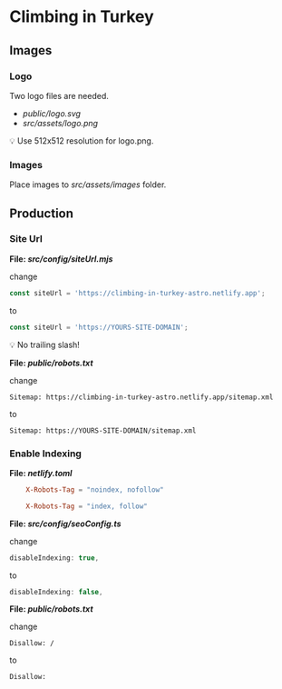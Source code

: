 # Climbing in Turkey

## Images

### Logo

Two logo files are needed.

- _public/logo.svg_
- _src/assets/logo.png_

:bulb: Use 512x512 resolution for logo.png.

### Images

Place images to _src/assets/images_ folder.
## Production

### Site Url

**File: _src/config/siteUrl.mjs_**

change

```js
const siteUrl = 'https://climbing-in-turkey-astro.netlify.app';
```

to

```js
const siteUrl = 'https://YOURS-SITE-DOMAIN';
```

:bulb: No trailing slash!

**File: _public/robots.txt_**

change

```text
Sitemap: https://climbing-in-turkey-astro.netlify.app/sitemap.xml
```

to

```text
Sitemap: https://YOURS-SITE-DOMAIN/sitemap.xml
```

### Enable Indexing

**File: _netlify.toml_**

```toml
    X-Robots-Tag = "noindex, nofollow"
```

```toml
    X-Robots-Tag = "index, follow"
```

**File: _src/config/seoConfig.ts_**

change

```js
disableIndexing: true,
```

to

```js
disableIndexing: false,
```
  
**File: _public/robots.txt_**

change

```text
Disallow: /
```

to

```text
Disallow:
```

